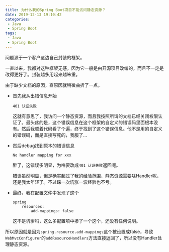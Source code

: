 ```yaml
---
title: 为什么我的Spring Boot项目不能访问静态资源？
date: 2019-12-13 19:10:42
categories:
 - Java
 - Spring Boot
tags:
 - Java
 - Spring Boot
---
```


问题源于一个客户这边自己封装的框架。



一直以来，我都对这种框架无感，因为它一般是由开源项目改编的，而且不一定是改得更好了。封装越多用起来越笨重。

<!-- more -->

由于缺少文档的原因，查原因就稍微曲折了一点。

- 首先我从出错信息开始

  ```
  401 认证失败
  ```

  这就有意思了，我访问一个静态资源，而且我按照所谓的文档已经关闭权限认证了。最头疼的是，这个错误信息在这个框架的自定义的错误码里面根本没有。然后我顺着代码看了个遍，终于找到了这个错误信息。他不是用的自定义的错误码，而是直接写死的，我服了...

- 然后debug找到原本的错误信息

  ```
  No handler mapping for xxx
  ```

  醉了，这错误多明显，为啥要改成`401 认证失败`返回呢。

  错误虽然明显，但是确实超过了我的经验范围，静态资源需要啥Handler呢，还是我太年轻了。不过踩一次坑涨一波经验也不亏。

- 最终，我在配置文件中发现了这个

  ```
  spring
      resources:
          add-mappings: false
  ```

  这不是坑爹吗，这么多配置项中掺了一个这个，还没有任何说明。



所以原因就是因为`spring.resource.add-mappings`这个被设置成false，导致`WebMvcConfigurer`的`addResourceHandlers`方法直接返回了，所以没有Handler处理静态资源。